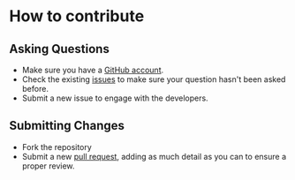 # How to contribute

## Asking Questions
* Make sure you have a [GitHub account](https://github.com).
* Check the existing [issues](https://github.com/robertcoltheart/kafkeasy/issues) to make sure your question hasn't been asked before.
* Submit a new issue to engage with the developers.

## Submitting Changes
* Fork the repository
* Submit a new [pull request](https://github.com/robertcoltheart/kafkeasy/pulls), adding as much detail as you can to ensure a proper review.
